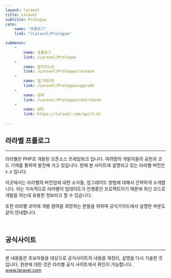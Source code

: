 ```yaml
---
layout: laravel
title: Laravel
subtitle: Prologue
cate:
    name: "프롤로그"
    link: "/Laravel/Prologue"

submenus:
    -
        name: 프롤로그
        link: /Laravel/Prologue
    -
        name: 릴리즈노트
        link: /Laravel/Prologue/release
    -
        name: 업그레이트
        link: /Laravel/Prologue/upgrade
    -
        name: 공여
        link: /Laravel/Prologue/contribute
    -
        name: API
        link: https://laravel.com/api/5.6/
    
---
```



## 라라벨 프롤로그
---

라라벨은 PHP로 개발된 오픈소스 프레임워크 입니다. 여려명의 개발자들의 공헌과 코드 기여를 통하여 발전해 가고 있습니다.
현재 본 사이트에 설명되고 있는 라라벨 버전은 `5.6` 입니다.

이곳에서는 라라벨의 버전업에 대한 소식들, 업그레이드 방법에 대해서 간략하게 소개합니다. 이는 지속적으로 라라벨이 업데이트가 진행중인 프로젝트이기 때문에 최신 코드로 개발을 하는데 유용한 정보라고 할 수 있습니다.

또한 라라벨 코어에 개발 참여을 희망하는 분들을 위하여 공식가이드에서 설명한 부분도 같이 안내합니다.

<br>

## 공식사이트
---

본 내용들은 초보자들을 대상으로 공식사이트의 내용을 재정리, 설명을 다시 기술한 것입니다. 원본에 대한 것은 라라벨 공식 사이트에서 확인이 가능합니다.
www.laravel.com

